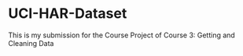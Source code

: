 UCI-HAR-Dataset
===============

This is my submission for the Course Project of Course 3: Getting and Cleaning Data
